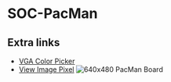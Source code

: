 # SOC-PacMan
## Extra links
* [VGA Color Picker](https://rgbcolorpicker.com/565)
* [View Image Pixel](https://pixspy.com/)
![640x480 PacMan Board](https://github.com/DevinJM3/SOC-PacMan/assets/106412270/1748f8c7-d0be-40c2-96f2-9e222767976a)
